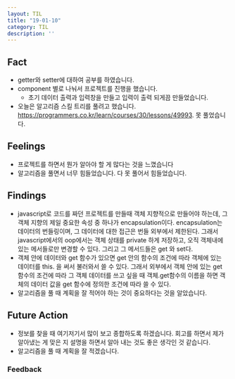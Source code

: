 ```yaml
---
layout: TIL
title: "19-01-10"
category: TIL
description: ''
---
```



## Fact  

- getter와 setter에 대하여 공부를 하였습니다.
- component 별로 나눠서 프로젝트를 진행을 했습니다.
  - 초기 데이터 출력과 입력창을 만들고 입력이 출력 되게끔 만들었습니다.
- 오늘은 알고리즘 스킬 트리를 풀려고 했습니다. <https://programmers.co.kr/learn/courses/30/lessons/49993>. 못 풀었습니다.

## Feelings  

- 프로젝트를 하면서 뭔가 알아야 할 게 많다는 것을 느꼈습니다
- 알고리즘을 풀면서 너무 힘들었습니다. 다 못 풀어서 힘들었습니다.

## Findings  

- javascript로 코드를 짜던 프로젝트를 만들때 객체 지향적으로 만들어야 하는데, 그 객체 지향의 제일 중요한 속성 중 하나가 encapsulation이다. encapsulation는 데이터의 번들링이며, 그 데이터에 대한 접근은 번들 외부에서 제한된다. 그래서 javascript에서의 oop에서는 객체 상태를 private 하게 저장하고, 오직 객체내에 있는 메서들로만 변경할 수 있다. 그리고  그 메서드들은 get 와 set다.
- 객체 안에 데이터와 get 함수가 있으면 get 안의 함수의 조건에 따라 객체에 있는 데이터를 this. 을 써서 불러와서 쓸 수 있다. 그래서 외부에서 객체 안에 있는 get 함수의 조건에 따라 그 객체 데이터를 쓰고 싶을 때 객체.get함수의 이름을 하면 객체의 데이터 값을 get 함수에 정의한 조건에 따라 쓸 수 있다.
- 알고리즘을 풀 때 계획을 잘 적어야 하는 것이 중요하다는 것을 알았습니다.

## Future Action  

- 정보를 찾을 때 여기저기서 많이 보고 종합하도록 하겠습니다. 회고를 하면서 제가 알아냈는 게 맞은 지 설명을 하면서 알아 내는 것도 좋은 생각인 것 같습니다.
- 알고리즘을 풀 때 계획을 잘 적겠습니다.

### Feedback  
